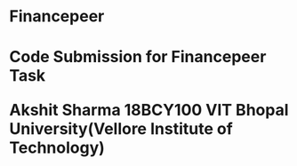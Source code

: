 # Financepeer

<h1>
Code Submission for Financepeer Task

Akshit Sharma
18BCY100
VIT Bhopal University(Vellore Institute of Technology)

</h1>